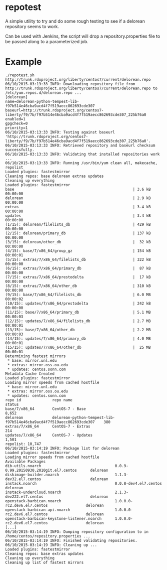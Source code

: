 repotest
========
A simple utility to try and do some rough testing to see if a delorean
repository seems to work.

Can be used with Jenkins, the script will drop a repository.properties file to
be passed along to a parameterized job.

Example
=======

    ./repotest.sh http://trunk.rdoproject.org/liberty/centos7/current/delorean.repo
    06/10/2015-03:13:33 INFO: Downloading repository file from http://trunk.rdoproject.org/liberty/centos7/current/delorean.repo to /etc/yum.repos.d/delorean.repo ...
    [delorean]
    name=delorean-python-tempest-lib-f97b514e46cba9acd4f7f519aecc862693cde307
    baseurl=http://trunk.rdoproject.org/centos7-liberty/f9/7b/f97b514e46cba9acd4f7f519aecc862693cde307_225b76a0
    enabled=1
    gpgcheck=0
    priority=1
    06/10/2015-03:13:33 INFO: Testing against baseurl 'http://trunk.rdoproject.org/centos7-liberty/f9/7b/f97b514e46cba9acd4f7f519aecc862693cde307_225b76a0'.
    06/10/2015-03:13:33 INFO: Retrieved repository and baseurl checksum successfully.
    06/10/2015-03:13:33 INFO: Validating that installed repositories work ...
    06/10/2015-03:13:33 INFO: Running /usr/bin/yum clean all, makecache, repolist
    Loaded plugins: fastestmirror
    Cleaning repos: base delorean extras updates
    Cleaning up everything
    Loaded plugins: fastestmirror
    base                                                     | 3.6 kB  00:00:00
    delorean                                                 | 2.9 kB  00:00:00
    extras                                                   | 3.4 kB  00:00:00
    updates                                                  | 3.4 kB  00:00:00
    (1/15): delorean/filelists_db                            | 429 kB  00:00:00
    (2/15): delorean/primary_db                              | 137 kB  00:00:00
    (3/15): delorean/other_db                                |  32 kB  00:00:00
    (4/15): base/7/x86_64/group_gz                           | 154 kB  00:00:01
    (5/15): extras/7/x86_64/filelists_db                     | 322 kB  00:00:00
    (6/15): extras/7/x86_64/primary_db                       |  87 kB  00:00:00
    (7/15): extras/7/x86_64/prestodelta                      |  17 kB  00:00:00
    (8/15): extras/7/x86_64/other_db                         | 310 kB  00:00:00
    (9/15): base/7/x86_64/filelists_db                       | 6.0 MB  00:00:02
    (10/15): updates/7/x86_64/prestodelta                    | 242 kB  00:00:00
    (11/15): base/7/x86_64/primary_db                        | 5.1 MB  00:00:03
    (12/15): updates/7/x86_64/filelists_db                   | 2.7 MB  00:00:01
    (13/15): base/7/x86_64/other_db                          | 2.2 MB  00:00:03
    (14/15): updates/7/x86_64/primary_db                     | 4.0 MB  00:00:01
    (15/15): updates/7/x86_64/other_db                       |  25 MB  00:00:01
    Determining fastest mirrors
     * base: mirror.unl.edu
     * extras: mirror.oss.ou.edu
     * updates: centos.sonn.com
    Metadata Cache Created
    Loaded plugins: fastestmirror
    Loading mirror speeds from cached hostfile
     * base: mirror.unl.edu
     * extras: mirror.oss.ou.edu
     * updates: centos.sonn.com
    repo id              repo name                                                               status
    base/7/x86_64        CentOS-7 - Base                                                         8,652
    delorean             delorean-python-tempest-lib-f97b514e46cba9acd4f7f519aecc862693cde307    380
    extras/7/x86_64      CentOS-7 - Extras                                                       214
    updates/7/x86_64     CentOS-7 - Updates                                                      1,501
    repolist: 10,747
    06/10/2015-03:14:19 INFO: Package list for delorean
    Loaded plugins: fastestmirror
    Loading mirror speeds from cached hostfile
    Available Packages
    dib-utils.noarch                                 0.0.9-0.99.20150930.2010git.el7.centos      delorean
    diskimage-builder.noarch                         1.1.3-dev32.el7.centos                      delorean
    instack.noarch                                   0.0.8-dev4.el7.centos                       delorean
    instack-undercloud.noarch                        2.1.3-dev222.el7.centos                     delorean
    openstack-barbican.noarch                        1.0.0.0-rc2.dev6.el7.centos                 delorean
    openstack-barbican-api.noarch                    1.0.0.0-rc2.dev6.el7.centos                 delorean
    openstack-barbican-keystone-listener.noarch      1.0.0.0-rc2.dev6.el7.centos                 delorean
    [...]
    06/10/2015-03:14:19 INFO: Dumping repository configuration to in /home/centos/repository.properties ...
    06/10/2015-03:14:19 INFO: Finished validating repositories.
    06/10/2015-03:14:19 INFO: Cleaning up ...
    Loaded plugins: fastestmirror
    Cleaning repos: base extras updates
    Cleaning up everything
    Cleaning up list of fastest mirrors
